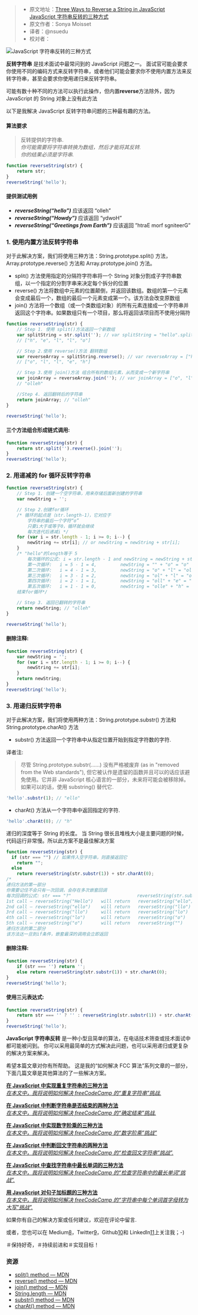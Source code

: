 > -   原文地址：[Three Ways to Reverse a String in JavaScript JavaScript 字符串反转的三种方式](https://www.freecodecamp.org/news/how-to-reverse-a-string-in-javascript-in-3-different-ways-75e4763c68cb/)
> -   原文作者：Sonya Moisset
> -   译者：@nsuedu
> -   校对者：

![JavaScript 字符串反转的三种方式](https://cdn-media-1.freecodecamp.org/images/1*aFrHLdCeSRv4z-hsfCA6hw.jpeg)

**反转字符串** 是技术面试中最常问到的 JavaScript 问题之一。 面试官可能会要求你使用不同的编码方式来反转字符串，或者他们可能会要求你不使用内置方法来反转字符串，甚至会要求你使用递归来反转字符串。

可能有数十种不同的方法可以执行此操作，但内置**reverse**方法除外，因为 JavaScript 的 String 对象上没有此方法

以下是我解决 JavaScript 反转字符串问题的三种最有趣的方法。

#### 算法要求

> 反转提供的字符串.  
> _你可能需要将字符串转换为数组，然后才能将其反转._  
> _你的结果必须是字符串._

```js
function reverseString(str) {
    return str;
}
reverseString('hello');
```

#### 提供测试用例

-   **_reverseString(“hello”)_** 应该返回 “olleh”
-   **_reverseString(“Howdy”)_** 应该返回 “ydwoH”
-   **_reverseString(“Greetings from Earth”)_** 应该返回 ”htraE morf sgniteerG”

### 1\. 使用内置方法反转字符串

对于此解决方案，我们将使用三种方法：String.prototype.split() 方法，Array.prototype.reverse() 方法和 Array.prototype.join() 方法。

-   split() 方法使用指定的分隔符字符串将一个 String 对象分割成子字符串数组，以一个指定的分割字串来决定每个拆分的位置
-   reverse() 方法将数组中元素的位置颠倒，并返回该数组。数组的第一个元素会变成最后一个，数组的最后一个元素变成第一个。该方法会改变原数组
-   join() 方法将一个数组（或一个类数组对象）的所有元素连接成一个字符串并返回这个字符串。如果数组只有一个项目，那么将返回该项目而不使用分隔符

```js
function reverseString(str) {
    // Step 1. 使用 split()方法返回一个新数组
    var splitString = str.split(''); // var splitString = "hello".split("");
    // ["h", "e", "l", "l", "o"]

    // Step 2.使用 reverse()方法 翻转数组
    var reverseArray = splitString.reverse(); // var reverseArray = ["h", "e", "l", "l", "o"].reverse();
    // ["o", "l", "l", "e", "h"]

    // Step 3.使用 join()方法 组合所有的数组元素，从而变成一个新字符串
    var joinArray = reverseArray.join(''); // var joinArray = ["o", "l", "l", "e", "h"].join("");
    // "olleh"

    //Step 4. 返回翻转后的字符串
    return joinArray; // "olleh"
}

reverseString('hello');
```

#### 三个方法组合形成链式调用:

```js
function reverseString(str) {
    return str.split('').reverse().join('');
}
reverseString('hello');
```

### 2\. 用递减的 for 循环反转字符串

```js
function reverseString(str) {
    // Step 1. 创建一个空字符串，用来存储后面新创建的字符串
    var newString = '';

    // Step 2.创建for循环
    /* 循环的起点是（str.length-1），它对应于
        字符串的最后一个字符“o”
        只要i大于或等于0，循环就会继续
        每次迭代后递减i */
    for (var i = str.length - 1; i >= 0; i--) {
        newString += str[i]; // or newString = newString + str[i];
    }
    /* "hello"的length等于 5
        每次循环的公式: i = str.length - 1 and newString = newString + str[i]
        第一次循环:   i = 5 - 1 = 4,         newString = "" + "o" = "o"
        第二次循环:   i = 4 - 1 = 3,         newString = "o" + "l" = "ol"
        第三次循环:   i = 3 - 1 = 2,         newString = "ol" + "l" = "oll"
        第四次循环:   i = 2 - 1 = 1,         newString = "oll" + "e" = "olle"
        第五次循环:   i = 1 - 1 = 0,         newString = "olle" + "h" = "olleh"
    结束for循环*/

    // Step 3. 返回已翻转的字符串
    return newString; // "olleh"
}

reverseString('hello');
```

#### 删除注释:

```js
function reverseString(str) {
    var newString = '';
    for (var i = str.length - 1; i >= 0; i--) {
        newString += str[i];
    }
    return newString;
}
reverseString('hello');
```

### 3\. 用递归反转字符串

对于此解决方案，我们将使用两种方法：String.prototype.substr() 方法和 String.prototype.charAt() 方法

-   substr() 方法返回一个字符串中从指定位置开始到指定字符数的字符.

译者注:

> 尽管 String.prototype.substr(……) 没有严格被废弃 (as in "removed from the Web standards"), 但它被认作是遗留的函数并且可以的话应该避免使用。它并非 JavaScript 核心语言的一部分，未来将可能会被移除掉。如果可以的话，使用 substring() 替代它.

```js
'hello'.substr(1); // "ello"
```

-   charAt() 方法从一个字符串中返回指定的字符.

```js
'hello'.charAt(0); // "h"
```

递归的深度等于 String 的长度。 当 String 很长且堆栈大小是主要问题的时候，代码运行非常慢。所以此方案不是最佳解决方案

```js
function reverseString(str) {
  if (str === "") // 如果传入空字符串，则直接返回它
    return "";
  else
    return reverseString(str.substr(1)) + str.charAt(0);
/*
递归方法的第一部分
你需要记住不会只有一次回调，会存在多次嵌套回调
每次回调的公式: str === "?"                         reverseString(str.subst(1))     + str.charAt(0)
1st call – reverseString("Hello")   will return   reverseString("ello")           + "h"
2nd call – reverseString("ello")    will return   reverseString("llo")            + "e"
3rd call – reverseString("llo")     will return   reverseString("lo")             + "l"
4th call – reverseString("lo")      will return   reverseString("o")              + "l"
5th call – reverseString("o")       will return   reverseString("")               + "o"
递归方法的第二部分
该方法达一旦到if条件，嵌套最深的调用会立即返回

```

#### 删除注释:

```js
function reverseString(str) {
    if (str === '') return '';
    else return reverseString(str.substr(1)) + str.charAt(0);
}
reverseString('hello');
```

#### 使用三元表达式:

```js
function reverseString(str) {
    return str === '' ? '' : reverseString(str.substr(1)) + str.charAt(0);
}
reverseString('hello');
```

**JavaScript 字符串反转** 是一种小型且简单的算法，在电话技术筛查或技术面试中都可能被问到。 你可以采用最简单的方式解决此问题，也可以采用递归或更复杂的解决方案来解决。

希望本篇文章对你有所帮助。 这是我的“如何解决 FCC 算法”系列文章的一部分，下面几篇文章是其他算法的了一些解决方案。

[**在 JavaScript 中实现重复字符串的三种方法**  
_在本文中，我将说明如何解决 freeCodeCamp 的“重复字符串”挑战._][2]

[**在 JavaScript 中判断字符串是否结束的两种方法**  
_在本文中，我将说明如何解决 freeCodeCamp 的“确定结束”挑战._][3]

[**在 JavaScript 中实现数字阶乘的三种方法**  
_在本文中，我将说明如何解决 freeCodeCamp 的“数字阶乘”挑战”_][4]

[**在 JavaScript 中判断回文字符串的两种方法**  
_在本文中，我将说明如何解决 freeCodeCamp 的“检查回文字符串”挑战”._][5]

[**在 JavaScript 中查找字符串中最长单词的三种方法**  
_在本文中，我将说明如何解决 freeCodeCamp 的“检查字符串中的最长单词”挑战”._][6]

[**用 JavaScript 对句子加标题的三种方法**  
_在本文中，我将说明如何解决 freeCodeCamp 的“字符串中每个单词首字母转为大写”挑战”._][7]

如果你有自己的解决方案或任何建议，欢迎在评论中留言.

或者，您也可以在 Medium[8]，Twitter[9]，Github[10]和 LinkedIn[11]上关注我；-)

＃保持好奇，＃持续前进和＃实现目标！

### 资源

-   [split() method — MDN][12]
-   [reverse() method — MDN][13]
-   [join() method — MDN][14]
-   [String.length — MDN][15]
-   [substr() method — MDN][16]
-   [charAt() method — MDN][17]

[2]: https://www.freecodecamp.org/news/three-ways-to-repeat-a-string-in-javascript-2a9053b93a2d/
[3]: https://www.freecodecamp.org/news/two-ways-to-confirm-the-ending-of-a-string-in-javascript-62b4677034ac/
[4]: https://www.freecodecamp.org/news/how-to-factorialize-a-number-in-javascript-9263c89a4b38/
[5]: https://www.freecodecamp.org/news/two-ways-to-check-for-palindromes-in-javascript-64fea8191fd7/
[6]: https://www.freecodecamp.org/news/three-ways-to-find-the-longest-word-in-a-string-in-javascript-a2fb04c9757c/
[7]: https://www.freecodecamp.org/news/three-ways-to-title-case-a-sentence-in-javascript-676a9175eb27/
[8]: https://medium.com/@sonya.moisset
[9]: https://twitter.com/SonyaMoisset
[10]: https://github.com/SonyaMoisset
[11]: https://www.linkedin.com/in/sonyamoisset
[12]: https://developer.mozilla.org/en-US/docs/Web/JavaScript/Reference/Global_Objects/String/split
[13]: https://developer.mozilla.org/en-US/docs/Web/JavaScript/Reference/Global_Objects/Array/reverse
[14]: https://developer.mozilla.org/en-US/docs/Web/JavaScript/Reference/Global_Objects/Array/join
[15]: https://developer.mozilla.org/en-US/docs/Web/JavaScript/Reference/Global_Objects/String/length
[16]: https://developer.mozilla.org/en-US/docs/Web/JavaScript/Reference/Global_Objects/String/substr
[17]: https://developer.mozilla.org/en-US/docs/Web/JavaScript/Reference/Global_Objects/String/charAt

